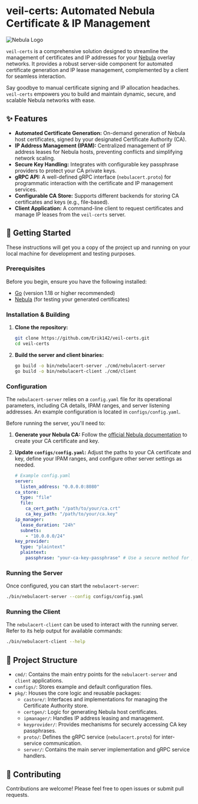 # veil-certs: Automated Nebula Certificate & IP Management

![Nebula Logo](https://raw.githubusercontent.com/slackhq/nebula/master/docs/nebula_logo.png)

`veil-certs` is a comprehensive solution designed to streamline the management of certificates and IP addresses for your [Nebula](https://github.com/slackhq/nebula) overlay networks. It provides a robust server-side component for automated certificate generation and IP lease management, complemented by a client for seamless interaction.

Say goodbye to manual certificate signing and IP allocation headaches. `veil-certs` empowers you to build and maintain dynamic, secure, and scalable Nebula networks with ease.

## ✨ Features

*   **Automated Certificate Generation:** On-demand generation of Nebula host certificates, signed by your designated Certificate Authority (CA).
*   **IP Address Management (IPAM):** Centralized management of IP address leases for Nebula hosts, preventing conflicts and simplifying network scaling.
*   **Secure Key Handling:** Integrates with configurable key passphrase providers to protect your CA private keys.
*   **gRPC API:** A well-defined gRPC interface (`nebulacert.proto`) for programmatic interaction with the certificate and IP management services.
*   **Configurable CA Store:** Supports different backends for storing CA certificates and keys (e.g., file-based).
*   **Client Application:** A command-line client to request certificates and manage IP leases from the `veil-certs` server.

## 🚀 Getting Started

These instructions will get you a copy of the project up and running on your local machine for development and testing purposes.

### Prerequisites

Before you begin, ensure you have the following installed:

*   [Go](https://golang.org/doc/install) (version 1.18 or higher recommended)
*   [Nebula](https://github.com/slackhq/nebula#installation) (for testing your generated certificates)

### Installation & Building

1.  **Clone the repository:**

    ```bash
    git clone https://github.com/Erik142/veil-certs.git
    cd veil-certs
    ```

2.  **Build the server and client binaries:**

    ```bash
    go build -o bin/nebulacert-server ./cmd/nebulacert-server
    go build -o bin/nebulacert-client ./cmd/client
    ```

### Configuration

The `nebulacert-server` relies on a `config.yaml` file for its operational parameters, including CA details, IPAM ranges, and server listening addresses. An example configuration is located in `configs/config.yaml`.

Before running the server, you'll need to:

1.  **Generate your Nebula CA:** Follow the [official Nebula documentation](https://docs.nebula.dev/how-to/create-ca) to create your CA certificate and key.
2.  **Update `configs/config.yaml`:** Adjust the paths to your CA certificate and key, define your IPAM ranges, and configure other server settings as needed.

    ```yaml
    # Example config.yaml
    server:
      listen_address: "0.0.0.0:8080"
    ca_store:
      type: "file"
      file:
        ca_cert_path: "/path/to/your/ca.crt"
        ca_key_path: "/path/to/your/ca.key"
    ip_manager:
      lease_duration: "24h"
      subnets:
        - "10.0.0.0/24"
    key_provider:
      type: "plaintext"
      plaintext:
        passphrase: "your-ca-key-passphrase" # Use a secure method for production!
    ```

### Running the Server

Once configured, you can start the `nebulacert-server`:

```bash
./bin/nebulacert-server --config configs/config.yaml
```

### Running the Client

The `nebulacert-client` can be used to interact with the running server. Refer to its help output for available commands:

```bash
./bin/nebulacert-client --help
```

## 📂 Project Structure

*   `cmd/`: Contains the main entry points for the `nebulacert-server` and `client` applications.
*   `configs/`: Stores example and default configuration files.
*   `pkg/`: Houses the core logic and reusable packages:
    *   `castore/`: Interfaces and implementations for managing the Certificate Authority store.
    *   `certgen/`: Logic for generating Nebula host certificates.
    *   `ipmanager/`: Handles IP address leasing and management.
    *   `keyprovider/`: Provides mechanisms for securely accessing CA key passphrases.
    *   `proto/`: Defines the gRPC service (`nebulacert.proto`) for inter-service communication.
    *   `server/`: Contains the main server implementation and gRPC service handlers.

## 🤝 Contributing

Contributions are welcome! Please feel free to open issues or submit pull requests.
